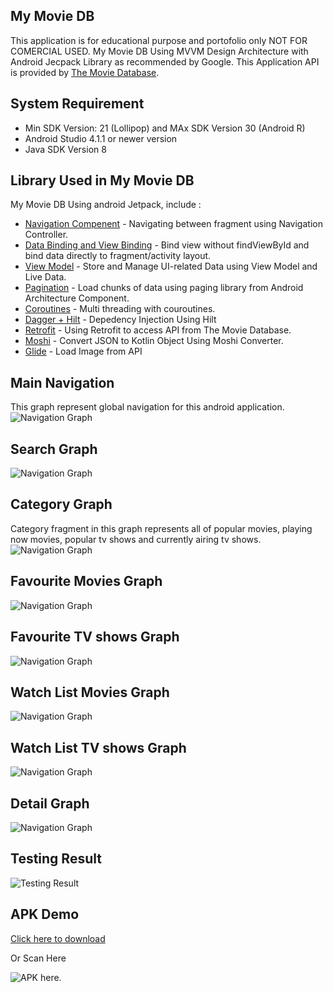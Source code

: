 ## My Movie DB
This application is for educational purpose and portofolio only NOT FOR COMERCIAL USED. My Movie DB Using MVVM Design Architecture with Android Jecpack Library as recommended by Google.
This Application API is provided by [The Movie Database](https://www.themoviedb.org/documentation/api).

## System Requirement
* Min SDK Version: 21 (Lollipop) and MAx SDK Version 30 (Android R)
* Android Studio 4.1.1 or newer version
* Java SDK Version 8


## Library Used in My Movie DB
My Movie DB Using android Jetpack, include :
* [Navigation Compenent](https://developer.android.com/guide/navigation) - Navigating between fragment using Navigation Controller.
* [Data Binding and View Binding](https://developer.android.com/topic/libraries/view-binding) - Bind view without findViewById and bind data directly to fragment/activity layout.
* [View Model](https://developer.android.com/topic/libraries/architecture/viewmodel) - Store and Manage UI-related Data using View Model and Live Data.
* [Pagination](https://developer.android.com/topic/libraries/architecture/paging) - Load chunks of data using paging library from Android Architecture Component.
* [Coroutines](https://developer.android.com/topic/libraries/architecture/coroutines) - Multi threading with couroutines.
* [Dagger + Hilt](https://developer.android.com/training/dependency-injection/hilt-android) - Depedency Injection Using Hilt
* [Retrofit](https://square.github.io/retrofit/) - Using Retrofit to access API from The Movie Database.
* [Moshi](https://github.com/square/moshi) - Convert JSON to Kotlin Object Using Moshi Converter.
* [Glide](https://bumptech.github.io/glide/) - Load Image from API

## Main Navigation
This graph represent global navigation for this android application.
![Navigation Graph](/img/navigation_graph.png)

## Search Graph
![Navigation Graph](/img/search_graph.png)

## Category Graph
Category fragment in this graph represents all of popular movies, playing now movies, popular tv shows and currently airing tv shows.
![Navigation Graph](/img/category_graph.png)

## Favourite Movies Graph
![Navigation Graph](/img/favourite_movies_graph.png)

## Favourite TV shows Graph
![Navigation Graph](/img/favourite_tv_shows_graph.png)

## Watch List Movies Graph
![Navigation Graph](/img/watch_list_movies_graph.png)

## Watch List TV shows Graph
![Navigation Graph](/img/watch_list_tv_shows_graph.png)

## Detail Graph
![Navigation Graph](/img/detail_graph.png)

## Testing Result

![Testing Result](/img/app_demo.gif)

## APK Demo
[Click here to download](https://drive.google.com/drive/folders/1GMP1I1N3KwEgRNUOJ0Y-ofsLPHKXBUN0?usp=sharing)

Or Scan Here

![APK here.](/img/apk_qr_code.png)